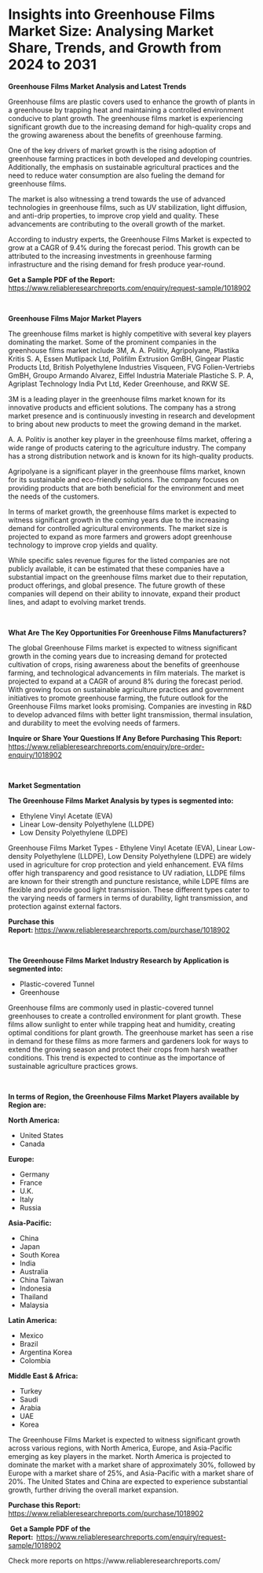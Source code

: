 <p><h1>Insights into Greenhouse Films Market Size: Analysing Market Share, Trends, and Growth from 2024 to 2031</h1></p><p><strong>Greenhouse Films Market Analysis and Latest Trends</strong></p>
<p><p>Greenhouse films are plastic covers used to enhance the growth of plants in a greenhouse by trapping heat and maintaining a controlled environment conducive to plant growth. The greenhouse films market is experiencing significant growth due to the increasing demand for high-quality crops and the growing awareness about the benefits of greenhouse farming.</p><p>One of the key drivers of market growth is the rising adoption of greenhouse farming practices in both developed and developing countries. Additionally, the emphasis on sustainable agricultural practices and the need to reduce water consumption are also fueling the demand for greenhouse films.</p><p>The market is also witnessing a trend towards the use of advanced technologies in greenhouse films, such as UV stabilization, light diffusion, and anti-drip properties, to improve crop yield and quality. These advancements are contributing to the overall growth of the market.</p><p>According to industry experts, the Greenhouse Films Market is expected to grow at a CAGR of 9.4% during the forecast period. This growth can be attributed to the increasing investments in greenhouse farming infrastructure and the rising demand for fresh produce year-round.</p></p>
<p><strong>Get a Sample PDF of the Report:&nbsp;</strong> <a href="https://www.reliableresearchreports.com/enquiry/request-sample/1018902">https://www.reliableresearchreports.com/enquiry/request-sample/1018902</a></p>
<p>&nbsp;</p>
<p><strong>Greenhouse Films Major Market Players</strong></p>
<p><p>The greenhouse films market is highly competitive with several key players dominating the market. Some of the prominent companies in the greenhouse films market include 3M, A. A. Politiv, Agripolyane, Plastika Kritis S. A, Essen Mutlipack Ltd, Polifilm Extrusion GmBH, Gingear Plastic Products Ltd, British Polyethylene Industries Visqueen, FVG Folien-Vertriebs GmBH, Groupo Armando Alvarez, Eiffel Industria Materiale Plastiche S. P. A, Agriplast Technology India Pvt Ltd, Keder Greenhouse, and RKW SE.</p><p>3M is a leading player in the greenhouse films market known for its innovative products and efficient solutions. The company has a strong market presence and is continuously investing in research and development to bring about new products to meet the growing demand in the market. </p><p>A. A. Politiv is another key player in the greenhouse films market, offering a wide range of products catering to the agriculture industry. The company has a strong distribution network and is known for its high-quality products.</p><p>Agripolyane is a significant player in the greenhouse films market, known for its sustainable and eco-friendly solutions. The company focuses on providing products that are both beneficial for the environment and meet the needs of the customers.</p><p>In terms of market growth, the greenhouse films market is expected to witness significant growth in the coming years due to the increasing demand for controlled agricultural environments. The market size is projected to expand as more farmers and growers adopt greenhouse technology to improve crop yields and quality.</p><p>While specific sales revenue figures for the listed companies are not publicly available, it can be estimated that these companies have a substantial impact on the greenhouse films market due to their reputation, product offerings, and global presence. The future growth of these companies will depend on their ability to innovate, expand their product lines, and adapt to evolving market trends.</p></p>
<p>&nbsp;</p>
<p><strong>What Are The Key Opportunities For Greenhouse Films Manufacturers?</strong></p>
<p><p>The global Greenhouse Films market is expected to witness significant growth in the coming years due to increasing demand for protected cultivation of crops, rising awareness about the benefits of greenhouse farming, and technological advancements in film materials. The market is projected to expand at a CAGR of around 8% during the forecast period. With growing focus on sustainable agriculture practices and government initiatives to promote greenhouse farming, the future outlook for the Greenhouse Films market looks promising. Companies are investing in R&D to develop advanced films with better light transmission, thermal insulation, and durability to meet the evolving needs of farmers.</p></p>
<p><strong>Inquire or Share Your Questions If Any Before Purchasing This Report:</strong> <a href="https://www.reliableresearchreports.com/enquiry/pre-order-enquiry/1018902">https://www.reliableresearchreports.com/enquiry/pre-order-enquiry/1018902</a></p>
<p>&nbsp;</p>
<p><strong>Market Segmentation</strong></p>
<p><strong>The Greenhouse Films Market Analysis by types is segmented into:</strong></p>
<p><ul><li>Ethylene Vinyl Acetate (EVA)</li><li>Linear Low-density Polyethylene (LLDPE)</li><li>Low Density Polyethylene (LDPE)</li></ul></p>
<p><p>Greenhouse Films Market Types - Ethylene Vinyl Acetate (EVA), Linear Low-density Polyethylene (LLDPE), Low Density Polyethylene (LDPE) are widely used in agriculture for crop protection and yield enhancement. EVA films offer high transparency and good resistance to UV radiation, LLDPE films are known for their strength and puncture resistance, while LDPE films are flexible and provide good light transmission. These different types cater to the varying needs of farmers in terms of durability, light transmission, and protection against external factors.</p></p>
<p><strong>Purchase this Report:&nbsp;</strong><a href="https://www.reliableresearchreports.com/purchase/1018902">https://www.reliableresearchreports.com/purchase/1018902</a></p>
<p>&nbsp;</p>
<p><strong>The Greenhouse Films Market Industry Research by Application is segmented into:</strong></p>
<p><ul><li>Plastic-covered Tunnel</li><li>Greenhouse</li></ul></p>
<p><p>Greenhouse films are commonly used in plastic-covered tunnel greenhouses to create a controlled environment for plant growth. These films allow sunlight to enter while trapping heat and humidity, creating optimal conditions for plant growth. The greenhouse market has seen a rise in demand for these films as more farmers and gardeners look for ways to extend the growing season and protect their crops from harsh weather conditions. This trend is expected to continue as the importance of sustainable agriculture practices grows.</p></p>
<p>&nbsp;</p>
<p><strong>In terms of Region, the Greenhouse Films Market Players available by Region are:</strong></p>
<p>
    <p> <strong> North America: </strong>
        <ul>
            <li>United States</li>
            <li>Canada</li>
        </ul>
        </p> 
    <p> <strong> Europe: </strong>
        <ul>
            <li>Germany</li>
            <li>France</li>
            <li>U.K.</li>
            <li>Italy</li>
            <li>Russia</li>
        </ul>
        </p> 
    <p> <strong> Asia-Pacific: </strong>
        <ul>
            <li>China</li>
            <li>Japan</li>
            <li>South Korea</li>
            <li>India</li>
            <li>Australia</li>
            <li>China Taiwan</li>
            <li>Indonesia</li>
            <li>Thailand</li>
            <li>Malaysia</li>
        </ul>
        </p> 
    <p> <strong> Latin America: </strong>
        <ul>
            <li>Mexico</li>
            <li>Brazil</li>
            <li>Argentina Korea</li>
            <li>Colombia</li>
        </ul>
        </p> 
    <p> <strong> Middle East & Africa: </strong>
        <ul>
            <li>Turkey</li>
            <li>Saudi</li>
            <li>Arabia</li>
            <li>UAE</li>
            <li>Korea</li>
        </ul>
    </p>
    </p>
<p><p>The Greenhouse Films Market is expected to witness significant growth across various regions, with North America, Europe, and Asia-Pacific emerging as key players in the market. North America is projected to dominate the market with a market share of approximately 30%, followed by Europe with a market share of 25%, and Asia-Pacific with a market share of 20%. The United States and China are expected to experience substantial growth, further driving the overall market expansion.</p></p>
<p><strong>Purchase this Report: </strong><a href="https://www.reliableresearchreports.com/purchase/1018902">https://www.reliableresearchreports.com/purchase/1018902</a></p>
<p>&nbsp;<strong>Get a Sample PDF of the Report:&nbsp;&nbsp;</strong><a href="https://www.reliableresearchreports.com/enquiry/request-sample/1018902">https://www.reliableresearchreports.com/enquiry/request-sample/1018902</a></p>
<p><strong></strong></p>
<p>Check more reports on https://www.reliableresearchreports.com/</p>